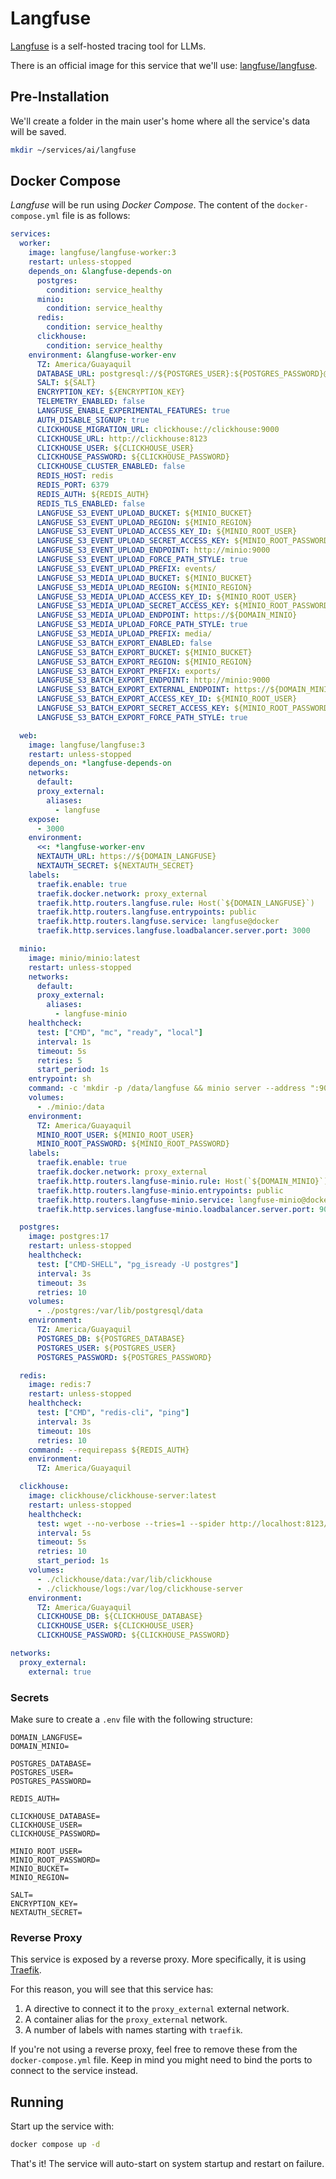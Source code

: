 # Langfuse

[Langfuse](https://langfuse.com) is a self-hosted tracing tool for LLMs.

There is an official image for this service that we'll use: [langfuse/langfuse](https://hub.docker.com/r/langfuse/langfuse/).

## Pre-Installation

We'll create a folder in the main user's home where all the service's data will be saved.

```bash
mkdir ~/services/ai/langfuse
```

## Docker Compose

*Langfuse* will be run using *Docker Compose*. The content of the `docker-compose.yml` file is as follows:

```yaml
services:
  worker:
    image: langfuse/langfuse-worker:3
    restart: unless-stopped
    depends_on: &langfuse-depends-on
      postgres:
        condition: service_healthy
      minio:
        condition: service_healthy
      redis:
        condition: service_healthy
      clickhouse:
        condition: service_healthy
    environment: &langfuse-worker-env
      TZ: America/Guayaquil
      DATABASE_URL: postgresql://${POSTGRES_USER}:${POSTGRES_PASSWORD}@postgres:5432/${POSTGRES_DATABASE}
      SALT: ${SALT}
      ENCRYPTION_KEY: ${ENCRYPTION_KEY}
      TELEMETRY_ENABLED: false
      LANGFUSE_ENABLE_EXPERIMENTAL_FEATURES: true
      AUTH_DISABLE_SIGNUP: true
      CLICKHOUSE_MIGRATION_URL: clickhouse://clickhouse:9000
      CLICKHOUSE_URL: http://clickhouse:8123
      CLICKHOUSE_USER: ${CLICKHOUSE_USER}
      CLICKHOUSE_PASSWORD: ${CLICKHOUSE_PASSWORD}
      CLICKHOUSE_CLUSTER_ENABLED: false
      REDIS_HOST: redis
      REDIS_PORT: 6379
      REDIS_AUTH: ${REDIS_AUTH}
      REDIS_TLS_ENABLED: false
      LANGFUSE_S3_EVENT_UPLOAD_BUCKET: ${MINIO_BUCKET}
      LANGFUSE_S3_EVENT_UPLOAD_REGION: ${MINIO_REGION}
      LANGFUSE_S3_EVENT_UPLOAD_ACCESS_KEY_ID: ${MINIO_ROOT_USER}
      LANGFUSE_S3_EVENT_UPLOAD_SECRET_ACCESS_KEY: ${MINIO_ROOT_PASSWORD}
      LANGFUSE_S3_EVENT_UPLOAD_ENDPOINT: http://minio:9000
      LANGFUSE_S3_EVENT_UPLOAD_FORCE_PATH_STYLE: true
      LANGFUSE_S3_EVENT_UPLOAD_PREFIX: events/
      LANGFUSE_S3_MEDIA_UPLOAD_BUCKET: ${MINIO_BUCKET}
      LANGFUSE_S3_MEDIA_UPLOAD_REGION: ${MINIO_REGION}
      LANGFUSE_S3_MEDIA_UPLOAD_ACCESS_KEY_ID: ${MINIO_ROOT_USER}
      LANGFUSE_S3_MEDIA_UPLOAD_SECRET_ACCESS_KEY: ${MINIO_ROOT_PASSWORD}
      LANGFUSE_S3_MEDIA_UPLOAD_ENDPOINT: https://${DOMAIN_MINIO}
      LANGFUSE_S3_MEDIA_UPLOAD_FORCE_PATH_STYLE: true
      LANGFUSE_S3_MEDIA_UPLOAD_PREFIX: media/
      LANGFUSE_S3_BATCH_EXPORT_ENABLED: false
      LANGFUSE_S3_BATCH_EXPORT_BUCKET: ${MINIO_BUCKET}
      LANGFUSE_S3_BATCH_EXPORT_REGION: ${MINIO_REGION}
      LANGFUSE_S3_BATCH_EXPORT_PREFIX: exports/
      LANGFUSE_S3_BATCH_EXPORT_ENDPOINT: http://minio:9000
      LANGFUSE_S3_BATCH_EXPORT_EXTERNAL_ENDPOINT: https://${DOMAIN_MINIO}
      LANGFUSE_S3_BATCH_EXPORT_ACCESS_KEY_ID: ${MINIO_ROOT_USER}
      LANGFUSE_S3_BATCH_EXPORT_SECRET_ACCESS_KEY: ${MINIO_ROOT_PASSWORD}
      LANGFUSE_S3_BATCH_EXPORT_FORCE_PATH_STYLE: true

  web:
    image: langfuse/langfuse:3
    restart: unless-stopped
    depends_on: *langfuse-depends-on
    networks:
      default:
      proxy_external:
        aliases:
          - langfuse
    expose:
      - 3000
    environment:
      <<: *langfuse-worker-env
      NEXTAUTH_URL: https://${DOMAIN_LANGFUSE}
      NEXTAUTH_SECRET: ${NEXTAUTH_SECRET}
    labels:
      traefik.enable: true
      traefik.docker.network: proxy_external
      traefik.http.routers.langfuse.rule: Host(`${DOMAIN_LANGFUSE}`)
      traefik.http.routers.langfuse.entrypoints: public
      traefik.http.routers.langfuse.service: langfuse@docker
      traefik.http.services.langfuse.loadbalancer.server.port: 3000

  minio:
    image: minio/minio:latest
    restart: unless-stopped
    networks:
      default:
      proxy_external:
        aliases:
          - langfuse-minio
    healthcheck:
      test: ["CMD", "mc", "ready", "local"]
      interval: 1s
      timeout: 5s
      retries: 5
      start_period: 1s
    entrypoint: sh
    command: -c 'mkdir -p /data/langfuse && minio server --address ":9000" --console-address ":9001" /data'
    volumes:
      - ./minio:/data
    environment:
      TZ: America/Guayaquil
      MINIO_ROOT_USER: ${MINIO_ROOT_USER}
      MINIO_ROOT_PASSWORD: ${MINIO_ROOT_PASSWORD}
    labels:
      traefik.enable: true
      traefik.docker.network: proxy_external
      traefik.http.routers.langfuse-minio.rule: Host(`${DOMAIN_MINIO}`)
      traefik.http.routers.langfuse-minio.entrypoints: public
      traefik.http.routers.langfuse-minio.service: langfuse-minio@docker
      traefik.http.services.langfuse-minio.loadbalancer.server.port: 9000

  postgres:
    image: postgres:17
    restart: unless-stopped
    healthcheck:
      test: ["CMD-SHELL", "pg_isready -U postgres"]
      interval: 3s
      timeout: 3s
      retries: 10
    volumes:
      - ./postgres:/var/lib/postgresql/data
    environment:
      TZ: America/Guayaquil
      POSTGRES_DB: ${POSTGRES_DATABASE}
      POSTGRES_USER: ${POSTGRES_USER}
      POSTGRES_PASSWORD: ${POSTGRES_PASSWORD}

  redis:
    image: redis:7
    restart: unless-stopped
    healthcheck:
      test: ["CMD", "redis-cli", "ping"]
      interval: 3s
      timeout: 10s
      retries: 10
    command: --requirepass ${REDIS_AUTH}
    environment:
      TZ: America/Guayaquil

  clickhouse:
    image: clickhouse/clickhouse-server:latest
    restart: unless-stopped
    healthcheck:
      test: wget --no-verbose --tries=1 --spider http://localhost:8123/ping || exit 1
      interval: 5s
      timeout: 5s
      retries: 10
      start_period: 1s
    volumes:
      - ./clickhouse/data:/var/lib/clickhouse
      - ./clickhouse/logs:/var/log/clickhouse-server
    environment:
      TZ: America/Guayaquil
      CLICKHOUSE_DB: ${CLICKHOUSE_DATABASE}
      CLICKHOUSE_USER: ${CLICKHOUSE_USER}
      CLICKHOUSE_PASSWORD: ${CLICKHOUSE_PASSWORD}

networks:
  proxy_external:
    external: true
```

### Secrets

Make sure to create a `.env` file with the following structure:

```text
DOMAIN_LANGFUSE=
DOMAIN_MINIO=

POSTGRES_DATABASE=
POSTGRES_USER=
POSTGRES_PASSWORD=

REDIS_AUTH=

CLICKHOUSE_DATABASE=
CLICKHOUSE_USER=
CLICKHOUSE_PASSWORD=

MINIO_ROOT_USER=
MINIO_ROOT_PASSWORD=
MINIO_BUCKET=
MINIO_REGION=

SALT=
ENCRYPTION_KEY=
NEXTAUTH_SECRET=
```

### Reverse Proxy

This service is exposed by a reverse proxy. More specifically, it is using [Traefik](../networking/traefik.md).

For this reason, you will see that this service has:

1. A directive to connect it to the `proxy_external` external network.
2. A container alias for the `proxy_external` network.
3. A number of labels with names starting with `traefik`.

If you're not using a reverse proxy, feel free to remove these from the `docker-compose.yml` file.
Keep in mind you might need to bind the ports to connect to the service instead.

## Running

Start up the service with:

```bash
docker compose up -d
```

That's it! The service will auto-start on system startup and restart on failure.
